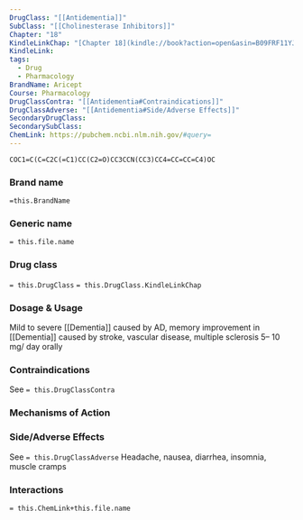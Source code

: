 ```yaml
---
DrugClass: "[[Antidementia]]"
SubClass: "[[Cholinesterase Inhibitors]]"
Chapter: "18"
KindleLinkChap: "[Chapter 18](kindle://book?action=open&asin=B09FRF11YJ&location=9834)"
KindleLink: 
tags:
  - Drug
  - Pharmacology
BrandName: Aricept
Course: Pharmacology
DrugClassContra: "[[Antidementia#Contraindications]]"
DrugClassAdverse: "[[Antidementia#Side/Adverse Effects]]"
SecondaryDrugClass: 
SecondarySubClass: 
ChemLink: https://pubchem.ncbi.nlm.nih.gov/#query=
---
```

```smiles
COC1=C(C=C2C(=C1)CC(C2=O)CC3CCN(CC3)CC4=CC=CC=C4)OC
```

### Brand name
`=this.BrandName`
### Generic name
`= this.file.name`
### Drug class 
`= this.DrugClass`
	`= this.DrugClass.KindleLinkChap`
	

### Dosage & Usage
Mild to severe [[Dementia]] caused by AD, memory improvement in [[Dementia]] caused by stroke, vascular disease, multiple sclerosis
5– 10 mg/ day orally
### Contraindications
See `= this.DrugClassContra`

### Mechanisms of Action

### Side/Adverse Effects
See `= this.DrugClassAdverse`
Headache, nausea, diarrhea, insomnia, muscle cramps
### Interactions

`= this.ChemLink+this.file.name`
